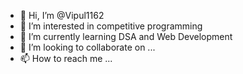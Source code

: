 - 👋 Hi, I’m @Vipul1162
- 👀 I’m interested in competitive programming 
- 🌱 I’m currently learning DSA and Web Development 
- 💞️ I’m looking to collaborate on ...
- 📫 How to reach me ...

<!---
Vipul1162/Vipul1162 is a ✨ special ✨ repository because its `README.md` (this file) appears on your GitHub profile.
You can click the Preview link to take a look at your changes.
--->
